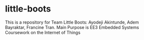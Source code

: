 # little-boots
This is a repository for Team Little Boots: Ayodeji Akintunde, Adem Bayraktar, Francine Tran. 
Main Purpose is EE3 Embedded Systems Coursework on the Internet of Things
